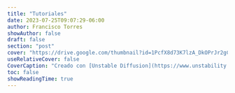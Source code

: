 ```yaml
---
title: "Tutoriales"
date: 2023-07-25T09:07:29-06:00
author: Francisco Torres
showAuthor: false
draft: false
section: "post"
cover: "https://drive.google.com/thumbnail?id=1PcfX8d73K7lzA_DkOPrJr2gCt9ApuxuX&sz=w1920-h1080"
useRelativeCover: false
CoverCaption: "Creado con [Unstable Diffusion](https://www.unstability.ai/)."
toc: false
showReadingTime: true
---
```



